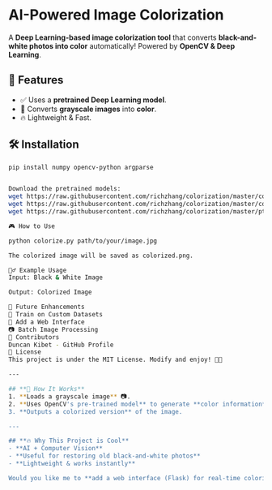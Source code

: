 #  AI-Powered Image Colorization

A **Deep Learning-based image colorization tool** that converts **black-and-white photos into color** automatically! Powered by **OpenCV & Deep Learning**.

## 🚀 Features
- ✅ Uses a **pretrained Deep Learning model**.
- 🎨 Converts **grayscale images** into **color**.
- 🔥 Lightweight & Fast.

## 🛠 Installation
```sh
pip install numpy opencv-python argparse


Download the pretrained models:
wget https://raw.githubusercontent.com/richzhang/colorization/master/colorization_deploy_v2.prototxt
wget https://raw.githubusercontent.com/richzhang/colorization/master/colorization_release_v2.caffemodel
wget https://raw.githubusercontent.com/richzhang/colorization/master/pts_in_hull.npy

🎮 How to Use

python colorize.py path/to/your/image.jpg

The colorized image will be saved as colorized.png.

🏃‍♂️ Example Usage
Input: Black & White Image

Output: Colorized Image

📌 Future Enhancements
🧠 Train on Custom Datasets
🔄 Add a Web Interface
📷 Batch Image Processing
👥 Contributors
Duncan Kibet - GitHub Profile
📜 License
This project is under the MIT License. Modify and enjoy! 🚀🎨

---

## **🎨 How It Works**
1. **Loads a grayscale image** 📷.
2. **Uses OpenCV's pre-trained model** to generate **color information** 🎨.
3. **Outputs a colorized version** of the image.

---

## **🔥 Why This Project is Cool**
- **AI + Computer Vision**
- **Useful for restoring old black-and-white photos**
- **Lightweight & works instantly**

Would you like me to **add a web interface (Flask) for real-time colorization**? 🚀🔥

